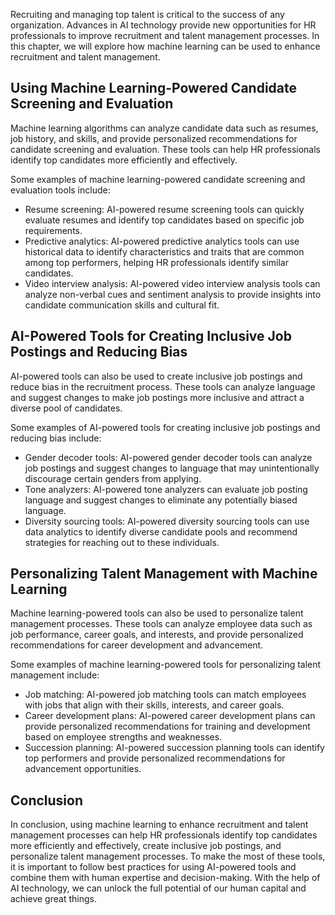 
Recruiting and managing top talent is critical to the success of any organization. Advances in AI technology provide new opportunities for HR professionals to improve recruitment and talent management processes. In this chapter, we will explore how machine learning can be used to enhance recruitment and talent management.

Using Machine Learning-Powered Candidate Screening and Evaluation
-----------------------------------------------------------------

Machine learning algorithms can analyze candidate data such as resumes, job history, and skills, and provide personalized recommendations for candidate screening and evaluation. These tools can help HR professionals identify top candidates more efficiently and effectively.

Some examples of machine learning-powered candidate screening and evaluation tools include:

* Resume screening: AI-powered resume screening tools can quickly evaluate resumes and identify top candidates based on specific job requirements.
* Predictive analytics: AI-powered predictive analytics tools can use historical data to identify characteristics and traits that are common among top performers, helping HR professionals identify similar candidates.
* Video interview analysis: AI-powered video interview analysis tools can analyze non-verbal cues and sentiment analysis to provide insights into candidate communication skills and cultural fit.

AI-Powered Tools for Creating Inclusive Job Postings and Reducing Bias
----------------------------------------------------------------------

AI-powered tools can also be used to create inclusive job postings and reduce bias in the recruitment process. These tools can analyze language and suggest changes to make job postings more inclusive and attract a diverse pool of candidates.

Some examples of AI-powered tools for creating inclusive job postings and reducing bias include:

* Gender decoder tools: AI-powered gender decoder tools can analyze job postings and suggest changes to language that may unintentionally discourage certain genders from applying.
* Tone analyzers: AI-powered tone analyzers can evaluate job posting language and suggest changes to eliminate any potentially biased language.
* Diversity sourcing tools: AI-powered diversity sourcing tools can use data analytics to identify diverse candidate pools and recommend strategies for reaching out to these individuals.

Personalizing Talent Management with Machine Learning
-----------------------------------------------------

Machine learning-powered tools can also be used to personalize talent management processes. These tools can analyze employee data such as job performance, career goals, and interests, and provide personalized recommendations for career development and advancement.

Some examples of machine learning-powered tools for personalizing talent management include:

* Job matching: AI-powered job matching tools can match employees with jobs that align with their skills, interests, and career goals.
* Career development plans: AI-powered career development plans can provide personalized recommendations for training and development based on employee strengths and weaknesses.
* Succession planning: AI-powered succession planning tools can identify top performers and provide personalized recommendations for advancement opportunities.

Conclusion
----------

In conclusion, using machine learning to enhance recruitment and talent management processes can help HR professionals identify top candidates more efficiently and effectively, create inclusive job postings, and personalize talent management processes. To make the most of these tools, it is important to follow best practices for using AI-powered tools and combine them with human expertise and decision-making. With the help of AI technology, we can unlock the full potential of our human capital and achieve great things.

